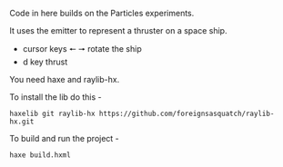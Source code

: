 Code in here builds on the Particles experiments.

It uses the emitter to represent a thruster on a space ship.

 - cursor keys 🠔 🠖 rotate the ship
 - d key thrust

You need haxe and raylib-hx.

To install the lib do this -

```shell
haxelib git raylib-hx https://github.com/foreignsasquatch/raylib-hx.git
```

To build and run the project - 

```shell
haxe build.hxml
```
